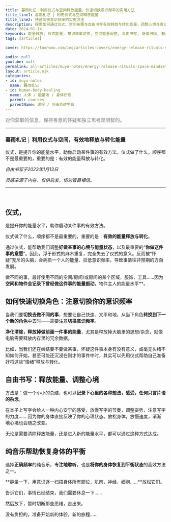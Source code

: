 ```yaml
---
title: 暮雨札记：利用仪式与空间释放能量，快速切换意识频率的实用方法
title_line1: 暮雨札记 │ 利用仪式与空间释放能量
title_line2: 快速切换意识频率的实用方法
description: 探索如何通过仪式、空间布置与自由书写有效释放与转化能量，调整心境与意识频率。结合音乐与身体扫描方法，帮助你平和地切换角色，恢复能量平衡，提升专注力与内在动力。
date: 2024-01-14
keywords: 能量释放, 仪式能量, 意识频率切换, 空间能量调整, 自由书写, 身体扫描, 静心音乐, 能量转化
tags: [articles]

cover: https://toonwoo.com/img/articles-covers/energy-release-rituals-space-mindset-shifting.jpg

audio: null
youtube: null
permalink: all-articles/muyu-notes/energy-release-rituals-space-mindset-shifting.html
layout: article.njk
categories:
- id: muyu-notes
  name: 暮雨札记
- id: human-body-healing
  name: 人体 / 能量场 / 身体疗愈
  parent: courses
  parentName: 课程 / 创造奇迹生命
---
```


<p style="font-size:15px; color: gray;">对你获取的信息，保持善意的怀疑和独立思考是明智的。</p><hr class="g-brd-gray-light-v4 g-pt-20">





### 暮雨札记 │ 利用仪式与空间，有效地释放与转化能量



仪式，是提升你的能量水平，助你启动某件事的有效方法。仪式做了什么，顺序都不是最重要的，重要的是：有效的能量释放与转化。



*自由书写于2023年1月13日*

*灵感来源于内在，仅供启发，切勿盲目相信。*

---

  

## 仪式，

是提升你的能量水平，助你启动某件事的有效方法。

仪式做了什么，顺序都不是最重要的，重要的是：**有效的能量释放与转化**。

通过仪式，能帮助我们调整**好做某事的心境与能量状态**，以及最重要的“**你做这件事的意愿**”。因此，浮于形式的麻木重复，完全失去了仪式的意义。反而被“怀疑”充斥的头脑，会耗损一个人的能量、拉低意识频率，导致事情往非预期的方向发展。

做不同的事，最好使用不同的空间/房间/或房间的某个区域，服饰，工具……因为**空间和物件会记录下曾经做这件事的能量振动**，物件主人的能量水平**。

## 如何快速切换角色：注意切换你的意识频率

当我们要**切换去做不同的事**，想要让自己快速、又平和地，从当下角色**转换到下一个新的角色**中去时——需要注意**切换意识频率**。

**净化清除，释放掉做前面一件事的能量**，尤其是释放掉大脑里的思想/杂念，就像电脑需要释放内存里的冗余数据。

比如，当我们还在纠结要不要做某事，怀疑这件事本身有没有意义，或毫无头绪不知如何开始，甚至可能还沉浸在刚才的事件中时，其实可以先用仪式帮助自己准备好将这些“情绪”释放与转化。

## 自由书写：释放能量、调整心境

方法是：做一个小小的总结，也可以**记录下心里的各种想法，感受，任何只言片语的杂念**。

在本子上写字会给人一种内心安宁的感受，放慢写字的节奏，调整姿势，注意写字的力度…… 因为你的身体直接反映了你的心理状态。放松身体，放慢速度，渐渐地心境也会随之改变。

无论是需要清除释放能量，还是进入新的能量水平，都可以通过这种方式达成。

## 纯音乐帮助恢复身体的平衡

选择**正确频率**的纯音乐，**专注地聆听**，也是**将你的身体恢复到平衡状态**的高效方法之一。

**静坐一下，用意识逐一扫描身体所有部位，肌肉，神经，细胞……**放松它们。

告诉它们，事情已经结束，我们需要休息一下……

然后放下，暂时切断那些思绪，走出来。

没有负担的，准备开始新的体验，新的旅程……
